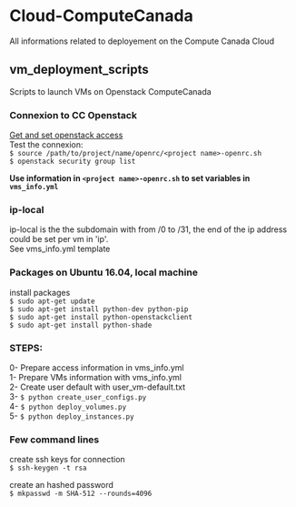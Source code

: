 # Cloud-ComputeCanada
All informations related to deployement on the Compute Canada Cloud

## vm_deployment_scripts
Scripts to launch VMs on Openstack ComputeCanada

### Connexion to CC Openstack
[Get and set openstack access](https://docs.computecanada.ca/wiki/OpenStack_Command_Line_Clients#Connecting_CLI_to_OpenStack) \
Test the connexion: \
`$ source /path/to/project/name/openrc/<project name>-openrc.sh` \
`$ openstack security group list`

**Use information in `<project name>-openrc.sh` to set variables in `vms_info.yml`**

### ip-local
ip-local is the the subdomain with from /0 to /31, the end of the ip address could be set per vm in 'ip'. \
See vms_info.yml template

### Packages on Ubuntu 16.04, local machine
install packages \
`$ sudo apt-get update` \
`$ sudo apt-get install python-dev python-pip` \
`$ sudo apt-get install python-openstackclient` \
`$ sudo apt-get install python-shade`

### STEPS:
0- Prepare access information in vms_info.yml \
1- Prepare VMs information with vms_info.yml \
2- Create user default with user_vm-default.txt \
3- `$ python create_user_configs.py` \
4- `$ python deploy_volumes.py` \
5- `$ python deploy_instances.py`

### Few command lines
create ssh keys for connection \
`$ ssh-keygen -t rsa`

create an hashed password \
`$ mkpasswd -m SHA-512 --rounds=4096`
